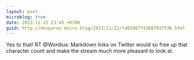 ```yaml
---
layout: post
microblog: true
date: 2013-11-22 23:45 +0300
guid: http://desparoz.micro.blog/2013/11/22/t403987742607937536.html
---
```

Yes to that! RT @Wordius: Markdown links on Twitter would so free up that character count and make the stream much more pleasant to look at.
